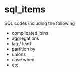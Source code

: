 # sql_items

SQL codes including the following
- complicated joins
- aggregations
- lag / lead
- partition by
- unions
- case when
- etc.

